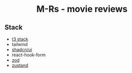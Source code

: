 <h1  align="center">M-Rs - movie reviews</h1> 

## Stack
- [t3 stack](https://github.com/t3-oss/create-t3-app)
- tailwind
- [shadcn/ui](https://ui.shadcn.com/)
- react-hook-form
- [zod](https://zod.dev/)
- [zustand](https://github.com/pmndrs/zustand)
  
